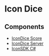 # Icon Dice

## Components
- [IconDice Score](./icondice_score)
- [IconDice Server](./icondice_server)
- [IconSDK C#](./icon_sdk_csharp)
